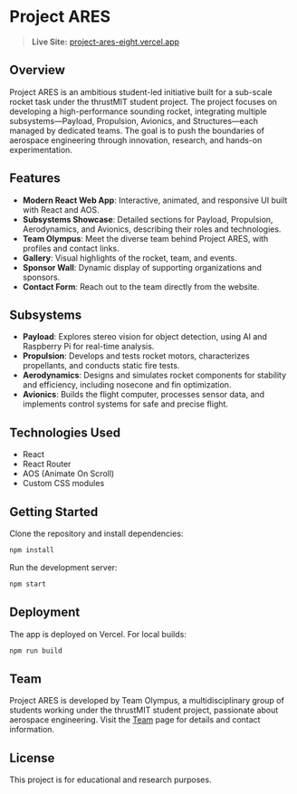 # Project ARES

> **Live Site:** [project-ares-eight.vercel.app](https://project-ares-eight.vercel.app)

## Overview

Project ARES is an ambitious student-led initiative built for a sub-scale rocket task under the thrustMIT student project. The project focuses on developing a high-performance sounding rocket, integrating multiple subsystems—Payload, Propulsion, Avionics, and Structures—each managed by dedicated teams. The goal is to push the boundaries of aerospace engineering through innovation, research, and hands-on experimentation.

## Features

- **Modern React Web App**: Interactive, animated, and responsive UI built with React and AOS.
- **Subsystems Showcase**: Detailed sections for Payload, Propulsion, Aerodynamics, and Avionics, describing their roles and technologies.
- **Team Olympus**: Meet the diverse team behind Project ARES, with profiles and contact links.
- **Gallery**: Visual highlights of the rocket, team, and events.
- **Sponsor Wall**: Dynamic display of supporting organizations and sponsors.
- **Contact Form**: Reach out to the team directly from the website.

## Subsystems

- **Payload**: Explores stereo vision for object detection, using AI and Raspberry Pi for real-time analysis.
- **Propulsion**: Develops and tests rocket motors, characterizes propellants, and conducts static fire tests.
- **Aerodynamics**: Designs and simulates rocket components for stability and efficiency, including nosecone and fin optimization.
- **Avionics**: Builds the flight computer, processes sensor data, and implements control systems for safe and precise flight.

## Technologies Used

- React
- React Router
- AOS (Animate On Scroll)
- Custom CSS modules

## Getting Started

Clone the repository and install dependencies:

```bash
npm install
```

Run the development server:

```bash
npm start
```

## Deployment

The app is deployed on Vercel. For local builds:

```bash
npm run build
```

## Team

Project ARES is developed by Team Olympus, a multidisciplinary group of students working under the thrustMIT student project, passionate about aerospace engineering. Visit the [Team](https://project-ares-eight.vercel.app/team) page for details and contact information.

## License

This project is for educational and research purposes.
